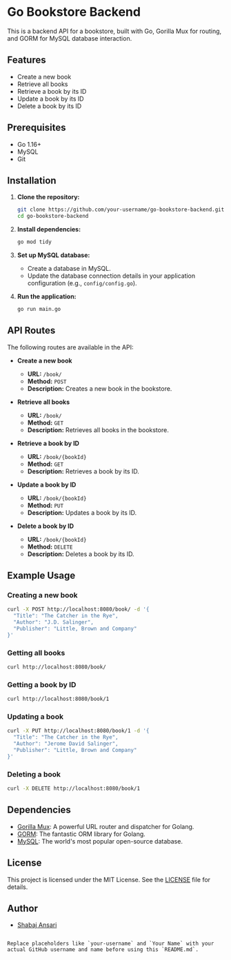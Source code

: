 # Go Bookstore Backend

This is a backend API for a bookstore, built with Go, Gorilla Mux for routing, and GORM for MySQL database interaction.

## Features

- Create a new book
- Retrieve all books
- Retrieve a book by its ID
- Update a book by its ID
- Delete a book by its ID

## Prerequisites

- Go 1.16+
- MySQL
- Git

## Installation

1. **Clone the repository:**
   ```sh
   git clone https://github.com/your-username/go-bookstore-backend.git
   cd go-bookstore-backend
   ```

2. **Install dependencies:**
   ```sh
   go mod tidy
   ```

3. **Set up MySQL database:**
   - Create a database in MySQL.
   - Update the database connection details in your application configuration (e.g., `config/config.go`).

4. **Run the application:**
   ```sh
   go run main.go
   ```

## API Routes

The following routes are available in the API:

- **Create a new book**
  - **URL:** `/book/`
  - **Method:** `POST`
  - **Description:** Creates a new book in the bookstore.
  
- **Retrieve all books**
  - **URL:** `/book/`
  - **Method:** `GET`
  - **Description:** Retrieves all books in the bookstore.

- **Retrieve a book by ID**
  - **URL:** `/book/{bookId}`
  - **Method:** `GET`
  - **Description:** Retrieves a book by its ID.

- **Update a book by ID**
  - **URL:** `/book/{bookId}`
  - **Method:** `PUT`
  - **Description:** Updates a book by its ID.

- **Delete a book by ID**
  - **URL:** `/book/{bookId}`
  - **Method:** `DELETE`
  - **Description:** Deletes a book by its ID.

## Example Usage

### Creating a new book

```sh
curl -X POST http://localhost:8080/book/ -d '{
  "Title": "The Catcher in the Rye",
  "Author": "J.D. Salinger",
  "Publisher": "Little, Brown and Company"
}'
```

### Getting all books

```sh
curl http://localhost:8080/book/
```

### Getting a book by ID

```sh
curl http://localhost:8080/book/1
```

### Updating a book

```sh
curl -X PUT http://localhost:8080/book/1 -d '{
  "Title": "The Catcher in the Rye",
  "Author": "Jerome David Salinger",
  "Publisher": "Little, Brown and Company"
}'
```

### Deleting a book

```sh
curl -X DELETE http://localhost:8080/book/1
```

## Dependencies

- [Gorilla Mux](https://github.com/gorilla/mux): A powerful URL router and dispatcher for Golang.
- [GORM](https://gorm.io/): The fantastic ORM library for Golang.
- [MySQL](https://www.mysql.com/): The world's most popular open-source database.

## License

This project is licensed under the MIT License. See the [LICENSE](LICENSE) file for details.

## Author

- [Shabaj Ansari](https://github.com/SHabaj.dev)
```

Replace placeholders like `your-username` and `Your Name` with your actual GitHub username and name before using this `README.md`.
